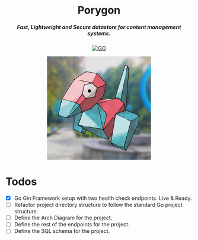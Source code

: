<div align="center">

# Porygon
##### Fast, Lightweight and Secure datastore for content management systems.

[![GO](https://img.shields.io/badge/Go-00ADD8?style=for-the-badge&logo=go&logoColor=white)](http://www.go.dev)

<img alt="Porygon Transparent" height="280" src="/assets/temp.png" />

</div>


# Todos

- [x] Go Gin Framework setup wtih two health check endpoints. Live & Ready.
- [ ] Refactor project directory structure to follow the standard Go project structure.
- [ ] Define the Arch Diagram for the project.
- [ ] Define the rest of the endpoints for the project.
- [ ] Define the SQL schema for the project.
